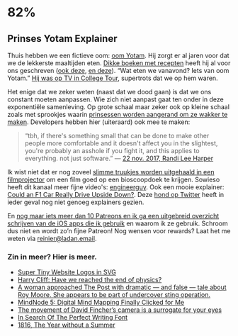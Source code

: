 # 82%

## Prinses Yotam Explainer

Thuis hebben we een fictieve oom: [oom Yotam](https://nl.wikipedia.org/wiki/Yotam_Ottolenghi). Hij zorgt er al jaren voor dat we de lekkerste maaltijden eten. [Dikke boeken met recepten](https://www.bol.com/nl/f/jerusalem/9200000006533530/) heeft hij al voor ons geschreven ([ook deze](https://www.bol.com/nl/p/plenty-more/9200000025901197/), [en deze](https://www.bol.com/nl/p/sweet/9200000076246282/)). “Wat eten we vanavond? Iets van oom Yotam.” [Hij was op TV in College Tour](https://npo.nl/VPWON_1276985), supertrots dat we op hem waren. 

Het enige dat we zeker weten (naast dat we dood gaan) is dat we ons constant moeten aanpassen. Wie zich niet aanpast gaat ten onder in deze exponentiële samenleving. Op grote schaal maar zeker ook op kleine schaal zoals met sprookjes waarin [prinsessen worden aangerand om ze wakker te maken](https://www.vn.nl/lisa-bouyeure-doornroosje). Developers hebben hier (uiteraard) ook mee te maken: 

> “tbh, if there's something small that can be done to make other people more comfortable and it doesn't affect you in the slightest, you're probably an asshole if you fight it, and this applies to everything. not just software.” — [22 nov. 2017, Randi Lee Harper](https://twitter.com/randileeharper/status/933404566971756544) 

Ik wist niet dat er nog zoveel [slimme truukjes worden uitgehaald in een filmprojector](https://www.youtube.com/watch?v=En__V0oEJsU) om een film goed op een bioscoopdoek te krijgen. Sowieso heeft dit kanaal meer fijne video's: [engineerguy](https://www.youtube.com/channel/UC2bkHVIDjXS7sgrgjFtzOXQ). Ook een mooie explainer: [Could an F1 Car Really Drive Upside Down?](https://www.youtube.com/watch?v=tFZ9loSAIPA). Deze [hond op Twitter](https://twitter.com/ComfortablySmug/status/930611205328265216) heeft in ieder geval nog niet genoeg explainers gezien.

En [nog maar iets meer dan 10 Patreons en ik ga een uitgebreid overzicht schrijven van de iOS apps die ik gebruik](https://www.patreon.com/reinier) en waarom ik ze gebruik. Schroom dus niet en wordt zo’n fijne Patreon! Nog wensen voor rewards? Laat het me weten via reinier@ladan.email.

### Zin in meer? Hier is meer.

- [Super Tiny Website Logos in SVG](https://shkspr.mobi/blog/2017/11/super-tiny-website-logos-in-svg/)
- [Harry Cliff: Have we reached the end of physics?](https://www.ted.com/talks/harry_cliff_have_we_reached_the_end_of_physics/up-next)
- [A woman approached The Post with dramatic — and false — tale about Roy Moore. She appears to be part of undercover sting operation.](https://www.washingtonpost.com/investigations/a-woman-approached-the-post-with-dramatic--and-false--tale-about-roy-moore-sje-appears-to-be-part-of-undercover-sting-operation/2017/11/27/0c2e335a-cfb6-11e7-9d3a-bcbe2af58c3a_story.html?utm_term=.f82f46ea5fdf)
- [MindNode 5: Digital Mind Mapping Finally Clicked for Me](https://www.macstories.net/reviews/mindnode-5-digital-mind-mapping-finally-clicked-for-me/)
- [The movement of David Fincher’s camera is a surrogate for your eyes](https://kottke.org/17/10/the-movement-of-david-finchers-camera-is-a-surrogate-for-your-eyes)
- [In Search Of The Perfect Writing Font](https://ia.net/topics/in-search-of-the-perfect-writing-font/)
- [1816, The Year without a Summer](http://www.branchcollective.org/?ps_articles=gillen-darcy-wood-1816-the-year-without-a-summer)
